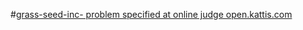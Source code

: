  #[grass-seed-inc- problem specified at online judge open.kattis.com](https://open.kattis.com/problems/grassseed)

